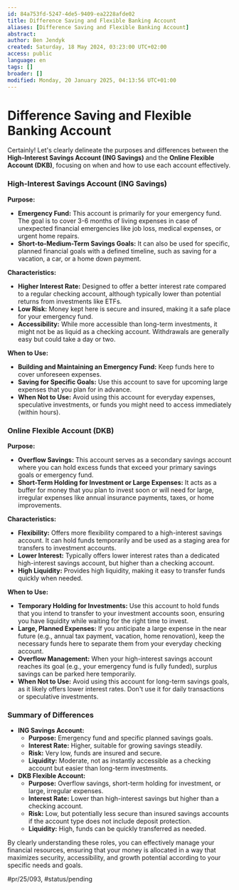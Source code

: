 ```yaml
---
id: 84a753fd-5247-4de5-9409-ea2228afde02
title: Difference Saving and Flexible Banking Account
aliases: [Difference Saving and Flexible Banking Account]
abstract:
author: Ben Jendyk
created: Saturday, 18 May 2024, 03:23:00 UTC+02:00
access: public
language: en
tags: []
broader: []
modified: Monday, 20 January 2025, 04:13:56 UTC+01:00
---
```


# Difference Saving and Flexible Banking Account

Certainly! Let's clearly delineate the purposes and differences between the **High-Interest Savings Account (ING Savings)** and the **Online Flexible Account (DKB)**, focusing on when and how to use each account effectively.

### High-Interest Savings Account (ING Savings)

**Purpose:**
- **Emergency Fund:** This account is primarily for your emergency fund. The goal is to cover 3-6 months of living expenses in case of unexpected financial emergencies like job loss, medical expenses, or urgent home repairs.
- **Short-to-Medium-Term Savings Goals:** It can also be used for specific, planned financial goals with a defined timeline, such as saving for a vacation, a car, or a home down payment.

**Characteristics:**
- **Higher Interest Rate:** Designed to offer a better interest rate compared to a regular checking account, although typically lower than potential returns from investments like ETFs.
- **Low Risk:** Money kept here is secure and insured, making it a safe place for your emergency fund.
- **Accessibility:** While more accessible than long-term investments, it might not be as liquid as a checking account. Withdrawals are generally easy but could take a day or two.

**When to Use:**
- **Building and Maintaining an Emergency Fund:** Keep funds here to cover unforeseen expenses.
- **Saving for Specific Goals:** Use this account to save for upcoming large expenses that you plan for in advance.
- **When Not to Use:** Avoid using this account for everyday expenses, speculative investments, or funds you might need to access immediately (within hours).

### Online Flexible Account (DKB)

**Purpose:**
- **Overflow Savings:** This account serves as a secondary savings account where you can hold excess funds that exceed your primary savings goals or emergency fund.
- **Short-Term Holding for Investment or Large Expenses:** It acts as a buffer for money that you plan to invest soon or will need for large, irregular expenses like annual insurance payments, taxes, or home improvements.

**Characteristics:**
- **Flexibility:** Offers more flexibility compared to a high-interest savings account. It can hold funds temporarily and be used as a staging area for transfers to investment accounts.
- **Lower Interest:** Typically offers lower interest rates than a dedicated high-interest savings account, but higher than a checking account.
- **High Liquidity:** Provides high liquidity, making it easy to transfer funds quickly when needed.

**When to Use:**
- **Temporary Holding for Investments:** Use this account to hold funds that you intend to transfer to your investment accounts soon, ensuring you have liquidity while waiting for the right time to invest.
- **Large, Planned Expenses:** If you anticipate a large expense in the near future (e.g., annual tax payment, vacation, home renovation), keep the necessary funds here to separate them from your everyday checking account.
- **Overflow Management:** When your high-interest savings account reaches its goal (e.g., your emergency fund is fully funded), surplus savings can be parked here temporarily.
- **When Not to Use:** Avoid using this account for long-term savings goals, as it likely offers lower interest rates. Don't use it for daily transactions or speculative investments.

### Summary of Differences

- **ING Savings Account:**
  - **Purpose:** Emergency fund and specific planned savings goals.
  - **Interest Rate:** Higher, suitable for growing savings steadily.
  - **Risk:** Very low, funds are insured and secure.
  - **Liquidity:** Moderate, not as instantly accessible as a checking account but easier than long-term investments.
- **DKB Flexible Account:**
  - **Purpose:** Overflow savings, short-term holding for investment, or large, irregular expenses.
  - **Interest Rate:** Lower than high-interest savings but higher than a checking account.
  - **Risk:** Low, but potentially less secure than insured savings accounts if the account type does not include deposit protection.
  - **Liquidity:** High, funds can be quickly transferred as needed.

By clearly understanding these roles, you can effectively manage your financial resources, ensuring that your money is allocated in a way that maximizes security, accessibility, and growth potential according to your specific needs and goals.


#pr/25/093, #status/pending